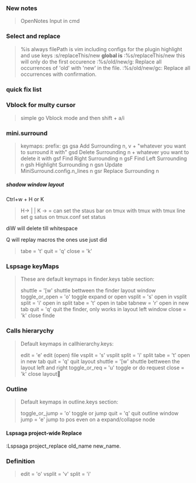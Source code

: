 ### New notes

> OpenNotes Input in cmd

### Select and replace

> %is always filePath is vim including configs for the plugin
> highlight and use keys :s/replaceThis/new
> **global is**
> :%s/replaceThis/new this will only do the first occurence
> :%s/old/new/g: Replace all occurrences of 'old' with 'new' in the file.
> :%s/old/new/gc: Replace all occurrences with confirmation.

### quick fix list

### Vblock for multy cursor

> simple go Vblock mode and then shift + a/i

### mini.surround

> keymaps:
> prefix: gs
> gsa Add Surrounding n, v + "whatever you want to surround it with"
> gsd Delete Surrounding n + whatever you want to delete it with
> gsf Find Right Surrounding n
> gsF Find Left Surrounding n
> gsh Highlight Surrounding n
> gsn Update MiniSurround.config.n_lines n
> gsr Replace Surrounding n

##### shadow window layout

Ctrl+w + H or K

> H-> | | K -> =
> can set the staus bar on tmux with tmux with tmux line set g satus on tmux.conf
> set status

diW
will delete till whitespace

Q will replay macros the ones use just did

> tabe = '<C-c>t'
> quit = 'q'
> close = '<C-c>k'

### Lspsage keyMaps

> These are default keymaps in finder.keys table section:
>
> shuttle = '[w' shuttle bettween the finder layout window
> toggle_or_open = 'o' toggle expand or open
> vsplit = 's' open in vsplit
> split = 'i' open in split
> tabe = 't' open in tabe
> tabnew = 'r' open in new tab
> quit = 'q' quit the finder, only works in layout left window
> close = '<C-c>k' close finde

### Calls hierarychy

> Default keymaps in callhierarchy.keys:
>
> edit = 'e' edit (open) file
> vsplit = 's' vsplit
> split = 'i' split
> tabe = 't' open in new tab
> quit = 'q' quit layout
> shuttle = '[w' shuttle bettween the layout left and right
> toggle_or_req = 'u' toggle or do request
> close = '<C-c>k' close layout

### Outline

> Default keymaps in outline.keys section:
>
> toggle_or_jump = 'o' toggle or jump
> quit = 'q' quit outline window
> jump = 'e' jump to pos even on a expand/collapse node

#### Lspsaga project-wide Replace

:Lspsaga project_replace old_name new_name.

### Definition

> edit = '<C-c>o'
> vsplit = '<C-c>v'
> split = '<C-c>i'
